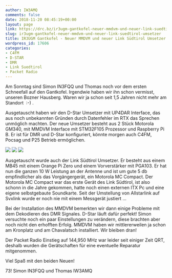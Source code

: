```yaml
---
author: IW3AMQ
comments: false
date: 2018-11-20 08:45:19+00:00
layout: page
link: https://drc.bz/ir3ugm-gantkofel-neuer-mmdvm-und-neuer-link-suedtirol-umsetzer/
slug: ir3ugm-gantkofel-neuer-mmdvm-und-neuer-link-suedtirol-umsetzer
title: IR3UGM Gantkofel - Neuer MMDVM und neuer Link Südtirol Umsetzer
wordpress_id: 17606
categories:
- C4FM
- D-STAR
- DMR
- Link Suedtirol
- Packet Radio
---
```


Am Sonntag sind Simon IN3FQQ und Thomas noch vor dem ersten Schneefall auf den Gantkofel. Irgendwie haben wir ihn schon vermisst, unseren Bozner Hausberg. Waren wir ja schon seit 1,5 Jahren nicht mehr am Standort  :-) .

Ausgetauscht haben wir den D-Star Umsetzer mit UP4DAR Interface, das aus noch unbekannten Gründen durch Datenfehler im RTX das Sprechen unmöglich machten. Der neue Umsetzer besteht aus 2 Stück Motorola GM340, mit MMDVM Interface mit STM32F105 Prozessor und Raspberry Pi B. Er ist für DMR und D-Star konfiguriert, könnte morgen auch C4FM, Pocsag und P25 Betrieb ermöglichen.

![](https://drc.bz/wp-content/uploads/2018/11/20181118_105204-300x184.jpg) ![](https://drc.bz/wp-content/uploads/2018/11/20181118_105219-300x96.jpg) ![](https://drc.bz/wp-content/uploads/2018/11/20181118_105248-300x91.jpg)

Ausgetauscht wurde auch der Link Südtirol Umsetzer. Er besteht aus einem MB45 mit einem Orange Pi Zero und einem Vorverstärker mit PGA103. Er hat nun die ganzen 10 W Leistung an der Antenne und ist um gute 5 db empfindlicher als das Vorgängergerät, ein Motorola MC Compact. Der Motorola MC Compact war das erste Gerät des Link Südtirol, ist also schonn in die Jahre gekommen, hatte noch einen externen ITX Pc und eine eigene selbstgebaute Soundkarte. Seit der Umstellung von Allstarlink auf Svxlink wurde er noch nie mit einem Messgerät justiert ...

Bei der Installation des MMDVM bemerkten wir dann einige Probleme mit dem Dekodieren des DMR Signales. D-Star läuft dafür perfekt! Simon versuchte noch ein paar Einstellungen zu verändern, diese brachten aber noch nicht den erhofften Erfolg. MMDVM haben wir mittlererweilen ja schon am Kronplatz und am Chavalatsch installiert. Wir bleiben dran!

Der Packet Radio Einstieg auf 144,950 MHz war leider seit einiger Zeit QRT, deshalb wurden die Gerätschaften für eine eventuelle Reparatur mitgenommen.

Viel Spaß mit den beiden Neuen!

73! Simon IN3FQQ und Thomas IW3AMQ
